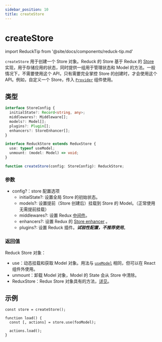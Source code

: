 ```yaml
---
sidebar_position: 10
title: createStore
---
```


# createStore

import ReduckTip from '@site/docs/components/reduck-tip.md'

<ReduckTip />


`createStore` 用于创建一个 Store 对象。Reduck 的 Store 基于 Redux 的 [Store](https://redux.js.org/api/store) 实现，用于存储应用的状态，同时提供一组用于管理状态和 Model 的方法。一般情况下，不需要使用这个 API，只有需要完全掌控 Store 的创建时，才会使用这个 API。例如，自定义一个 Store，传入 [`Provider`](./Provider.md) 组件使用。


## 类型

```ts
interface StoreConfig {
  initialState?: Record<string, any>;
  middlewares?: Middleware[];
  models?: Model[];
  plugins?: Plugin[];
  enhancers?: StoreEnhancer[];
}

interface ReduckStore extends ReduxStore {
  use: typeof useModel;
  unmount: (model: Model) => void;
}

function createStore(config: StoreConfig): ReduckStore;
```

### 参数

- config?：store 配置选项
  - initialState?: 设置全局 Store 的初始状态。
  - models?: 设置提前（Store 创建后）挂载到 Store 的 Model。（正常使用无需提前挂载）
  - middlewares?: 设置 Redux [中间件](https://redux.js.org/understanding/thinking-in-redux/glossary#middleware)。
  - enhancers?: 设置 Redux 的 [Store enhancer](https://redux.js.org/understanding/thinking-in-redux/glossary#store-enhancer) 。
  - plugins?: 设置 Reduck 插件。***试验性配置，不推荐使用***。

### 返回值

Reduck Store 对象：

- use：动态挂载和获取 Model 对象。用法与 [`useModel`](./use-model.md) 相同，但可以在 React 组件外使用。
- unmount：卸载 Model 对象，Model 的 State 会从 Store 中清除。
- ReduxStore：Redux Store 对象具有的方法，[详见](https://redux.js.org/tutorials/fundamentals/part-4-store#redux-store)。


## 示例
```tsx
const store = createStore();

function load() {
  const [, actions] = store.use(fooModel);

  actions.load();
}
```
